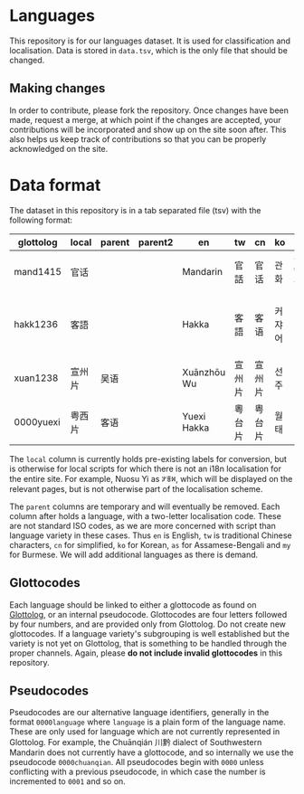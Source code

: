 # Languages

This repository is for our languages dataset. It is used for classification and localisation. Data is stored in `data.tsv`, which is the only file that should be changed.

## Making changes

In order to contribute, please fork the repository. Once changes have been made, request a merge, at which point if the changes are accepted, your contributions will be incorporated and show up on the site soon after. This also helps us keep track of contributions so that you can be properly acknowledged on the site.

# Data format

The dataset in this repository is in a tab separated file (tsv) with the following format:

| glottolog | local  | parent | parent2 | en          | tw     | cn     | ko     | as             | my        |
|-----------|--------|--------|---------|-------------|--------|--------|--------|----------------|-----------|
| mand1415  | 官话   |        |         | Mandarin    | 官話   | 官话   | 관화   | মান্য চীনা ভাষা | မန်ဒရင်   |
| hakk1236  | 客語   |        |         | Hakka       | 客語   | 客语   | 커쟈어 | খেচিয়া         | ဟတ်ကာစကား |
| xuan1238  | 宣州片 | 吴语   |         | Xuānzhōu Wu | 宣州片 | 宣州片 | 선주   |                |           |
| 0000yuexi | 粤西片 | 客语   |         | Yuexi Hakka | 粵台片 | 粤台片 | 월태   |                |           |

The `local` column is currently holds pre-existing labels for conversion, but is otherwise for local scripts for which there is not an i18n localisation for the entire site. For example, Nuosu Yi as ꏃꎖꉙ, which will be displayed on the relevant pages, but is not otherwise part of the localisation scheme.

The `parent` columns are temporary and will eventually be removed. Each column after holds a language, with a two-letter localisation code. These are not standard ISO codes, as we are more concerned with script than language variety in these cases. Thus `en` is English, `tw` is traditional Chinese characters, `cn` for simplified, `ko` for Korean, `as` for Assamese-Bengali and `my` for Burmese. We will add additional languages as there is demand.

## Glottocodes

Each language should be linked to either a glottocode as found on [Glottolog](https://glottolog.org/), or an internal pseudocode. Glottocodes are four letters followed by four numbers, and are provided only from Glottolog. Do not create new glottocodes. If a language variety's subgrouping is well established but the variety is not yet on Glottolog, that is something to be handled through the proper channels. Again, please **do not include invalid glottocodes** in this repository.

## Pseudocodes

Pseudocodes are our alternative language identifiers, generally in the format `0000language` where `language` is a plain form of the language name. These are only used for language which are not currently represented in Glottolog. For example, the Chuānqián 川黔 dialect of Southwestern Mandarin does not currently have a glottocode, and so internally we use the pseudocode `0000chuanqian`. All pseudocodes begin with `0000` unless conflicting with a previous pseudocode, in which case the number is incremented to `0001` and so on.
